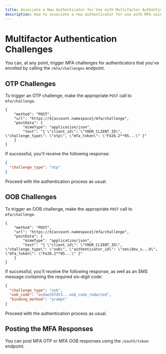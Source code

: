 ```yaml
---
title: Associate a New Authenticator for Use with Multifactor Authentication
description: How to associate a new authenticator for use with MFA using the new MFA API endpoints
---
```

# Multifactor Authentication Challenges

You can, at any point, trigger MFA challenges for authenticators that you've enrolled by calling the `/mfa/challenges` endpoint.

## OTP Challenges

To trigger an OTP challenge, make the appropriate `POST` call to `mfa/challenge`.

```har
{
	"method": "POST",
	"url": "https://${account.namespace}/mfa/challenge",
	"postData": {
		"mimeType": "application/json",
		"text": "{ \"client_id\": \"YOUR_CLIENT_ID\", \"challenge_type\": \"otp\", \"mfa_token\": \"Fe26.2**05...\" }"
	}
}
```

If successful, you'll receive the following response: 

```json
{
  "challenge_type": "otp"
}
```

Proceed with the authentication process as usual.

## OOB Challenges

To trigger an OOB challenge, make the appropriate `POST` call to `mfa/challenge`.

```har
{
	"method": "POST",
	"url": "https://${account.namespace}/mfa/challenge",
	"postData": {
		"mimeType": "application/json",
		"text": "{ \"client_id\": \"YOUR_CLIENT_ID\", \"challenge_type\": \"oob\", \"authenticator_id\": \"sms|dev_s...O\", \"mfa_token\": \"Fe26.2**05...\" }"
	}
}
```

If successful, you'll receive the following response, as well as an SMS message containing the required six-digit code:

```json
{
  "challenge_type": "oob",
  "oob_code": "asdae35fdt5...oob_code_redacted",
  "binding_method": "prompt"
}
```

Proceed with the authentication process as usual.

## Posting the MFA Responses

You can post MFA OTP or MFA OOB responses using the `/oauth/token` endpoint.
